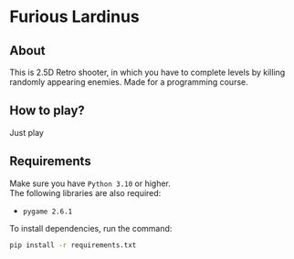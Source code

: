 # Furious Lardinus

## About
This is 2.5D Retro shooter, in which you have to complete levels by killing randomly appearing enemies.
Made for a programming course.


## How to play?
Just play


## Requirements
Make sure you have `Python 3.10` or higher.<br>
The following libraries are also required:
- `pygame 2.6.1`

To install dependencies, run the command:
```bash
pip install -r requirements.txt
```
